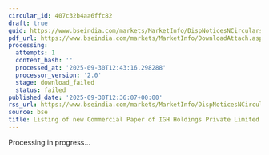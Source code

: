 ```yaml
---
circular_id: 407c32b4aa6ffc82
draft: true
guid: https://www.bseindia.com/markets/MarketInfo/DispNoticesNCirculars.aspx?Noticeid={1D7FDD89-86DA-4A40-BE62-A1424443B281}&noticeno=20250930-53&dt=09/30/2025&icount=53&totcount=55&flag=0
pdf_url: https://www.bseindia.com/markets/MarketInfo/DownloadAttach.aspx?id=20250930-53&attachedId=
processing:
  attempts: 1
  content_hash: ''
  processed_at: '2025-09-30T12:43:16.298288'
  processor_version: '2.0'
  stage: download_failed
  status: failed
published_date: '2025-09-30T12:36:07+00:00'
rss_url: https://www.bseindia.com/markets/MarketInfo/DispNoticesNCirculars.aspx?Noticeid={1D7FDD89-86DA-4A40-BE62-A1424443B281}&noticeno=20250930-53&dt=09/30/2025&icount=53&totcount=55&flag=0
source: bse
title: Listing of new Commercial Paper of IGH Holdings Private Limited
---
```


Processing in progress...